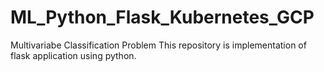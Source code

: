 # ML_Python_Flask_Kubernetes_GCP
Multivariabe Classification Problem
This repository is implementation of flask application using python.
